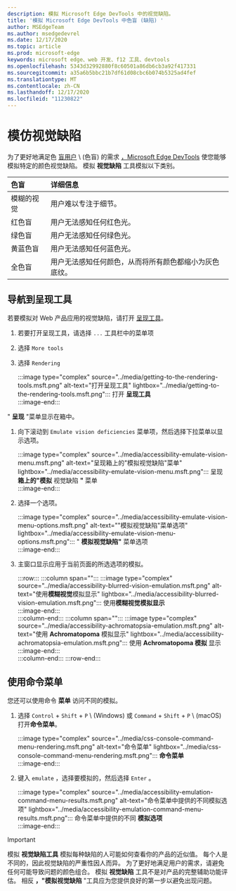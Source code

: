 ```yaml
---
description: 模拟 Microsoft Edge DevTools 中的视觉缺陷。
title: '模拟 Microsoft Edge DevTools 中色盲 (缺陷) '
author: MSEdgeTeam
ms.author: msedgedevrel
ms.date: 12/17/2020
ms.topic: article
ms.prod: microsoft-edge
keywords: microsoft edge、web 开发、f12 工具、devtools
ms.openlocfilehash: 5343d32992880f8c60501a86db6cb3a92f417331
ms.sourcegitcommit: a35a6b5bbc21b7df61d08cbc6b074b5325ad4fef
ms.translationtype: MT
ms.contentlocale: zh-CN
ms.lasthandoff: 12/17/2020
ms.locfileid: "11230822"
---
```

# 模仿视觉缺陷

为了更好地满足色 [盲用户][ColorblindawarenessMain] \ (色盲\) 的需求 [，Microsoft Edge DevTools][DevtoolsIndex] 使您能够模拟特定的颜色视觉缺陷。  模拟 **视觉缺陷** 工具模拟以下类别。  

| 色盲 | 详细信息 |  
|:--- |:--- |  
| 模糊的视觉 | 用户难以专注于细节。 |   
| 红色盲 | 用户无法感知任何红色光。 |  
| 绿色盲 | 用户无法感知任何绿色光。 |  
| 黄蓝色盲 | 用户无法感知任何蓝色光。 |  
| 全色盲 | 用户无法感知任何颜色，从而将所有颜色都缩小为灰色底纹。 |  

## 导航到呈现工具  

若要模拟对 Web 产品应用的视觉缺陷，请打开 [呈现工具][DevtoolsRenderingToolsIndex]。  

1.  若要打开呈现工具，请选择 `...` 工具栏中的菜单项  
1.  选择 `More tools`  
1.  选择 `Rendering`  
    
    :::image type="complex" source="../media/getting-to-the-rendering-tools.msft.png" alt-text="打开呈现工具" lightbox="../media/getting-to-the-rendering-tools.msft.png":::
       打开 **呈现工具**  
    :::image-end:::  

" **呈现** "菜单显示在箱中。  

1.  向下滚动到 `Emulate vision deficiencies` 菜单项，然后选择下拉菜单以显示选项。  
    
    :::image type="complex" source="../media/accessibility-emulate-vision-menu.msft.png" alt-text="呈现箱上的"模拟视觉缺陷"菜单" lightbox="../media/accessibility-emulate-vision-menu.msft.png":::
       呈现 **箱上的"模拟** 视觉缺陷 **"** 菜单  
    :::image-end:::  
    
1.  选择一个选项。  
    
    :::image type="complex" source="../media/accessibility-emulate-vision-menu-options.msft.png" alt-text=""模拟视觉缺陷"菜单选项" lightbox="../media/accessibility-emulate-vision-menu-options.msft.png":::
       " **模拟视觉缺陷"** 菜单选项  
    :::image-end:::  
    
1.  主窗口显示应用于当前页面的所选选项的模拟。  
    
    :::row:::
       :::column span="":::
          :::image type="complex" source="../media/accessibility-blurred-vision-emulation.msft.png" alt-text="使用**模糊视觉**模拟显示" lightbox="../media/accessibility-blurred-vision-emulation.msft.png":::
             使用**模糊视觉模拟显示**  
          :::image-end:::  
       :::column-end:::
       :::column span="":::
          :::image type="complex" source="../media/accessibility-achromatopsia-emulation.msft.png" alt-text="使用 **Achromatopoma** 模拟显示" lightbox="../media/accessibility-achromatopsia-emulation.msft.png":::
             使用 **Achromatopoma 模拟** 显示 :::image-end:::  
       :::column-end:::
    :::row-end:::
    
## 使用命令菜单  

您还可以使用命令 **菜单** 访问不同的模拟。  

1.  选择 `Control` + `Shift` + `P` \ (Windows\) 或 `Command` + `Shift` + `P` \ (macOS\) 打开**命令菜单**。  
    
    :::image type="complex" source="../media/css-console-command-menu-rendering.msft.png" alt-text="命令菜单" lightbox="../media/css-console-command-menu-rendering.msft.png":::
       **命令菜单**  
    :::image-end:::  
    
1.  键入 `emulate` ，选择要模拟的，然后选择 `Enter` 。  
    
    :::image type="complex" source="../media/accessibility-emulation-command-menu-results.msft.png" alt-text="命令菜单中提供的不同模拟选项" lightbox="../media/accessibility-emulation-command-menu-results.msft.png":::
       命令菜单中提供的不同 **模拟选项**  
    :::image-end:::  
    
> [!IMPORTANT]
> 模拟 **视觉缺陷工具** 模拟每种缺陷的人可能如何查看你的产品的近似值。  每个人是不同的，因此视觉缺陷的严重性因人而异。  为了更好地满足用户的需求，请避免任何可能导致问题的颜色组合。  模拟 **视觉缺陷** 工具不是对产品的完整辅助功能评估。  相反 **，"模拟视觉缺陷** "工具应为您提供良好的第一步以避免出现问题。  

<!-- links -->  

[DevtoolsIndex]: ../index.md "Microsoft Edge (Chromium) 开发人员工具 |Microsoft Docs"  
[DevtoolsRenderingToolsIndex]: ../rendering-tools/index.md "分析运行时性能 |Microsoft Docs"  

[ColorblindawarenessMain]: http://www.colourblindawareness.org "色盲意识组织"  

[AmfcbMain]: https://www.amfcb.org "American Foundation for the Color Blind (AFCB) "  

